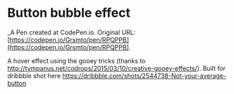 # Button bubble effect
 _A Pen created at CodePen.io. Original URL: [https://codepen.io/Grsmto/pen/RPQPPB](https://codepen.io/Grsmto/pen/RPQPPB).

 A hover effect using the gooey tricks (thanks to http://tympanus.net/codrops/2015/03/10/creative-gooey-effects/).
Built for dribbble shot here https://dribbble.com/shots/2544738-Not-your-average-button